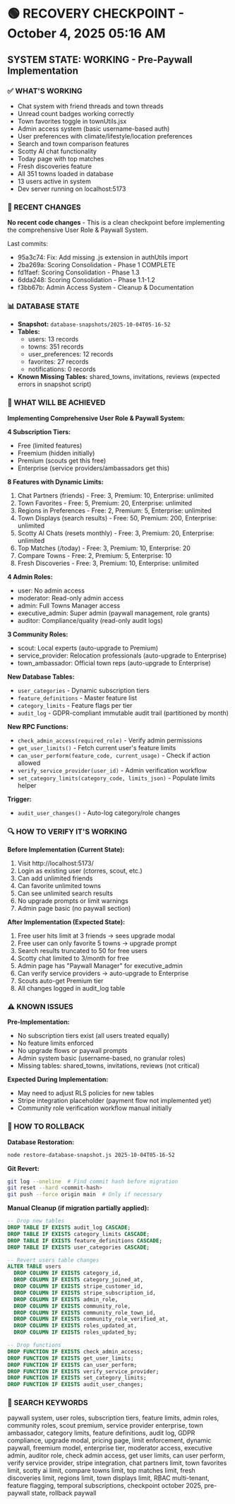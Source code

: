 # 🟢 RECOVERY CHECKPOINT - October 4, 2025 05:16 AM
## SYSTEM STATE: WORKING - Pre-Paywall Implementation

### ✅ WHAT'S WORKING
- Chat system with friend threads and town threads
- Unread count badges working correctly
- Town favorites toggle in townUtils.jsx
- Admin access system (basic username-based auth)
- User preferences with climate/lifestyle/location preferences
- Search and town comparison features
- Scotty AI chat functionality
- Today page with top matches
- Fresh discoveries feature
- All 351 towns loaded in database
- 13 users active in system
- Dev server running on localhost:5173

### 🔧 RECENT CHANGES
**No recent code changes** - This is a clean checkpoint before implementing the comprehensive User Role & Paywall System.

Last commits:
- 95a3c74: Fix: Add missing .js extension in authUtils import
- 2ba269a: Scoring Consolidation - Phase 1 COMPLETE
- fd1faef: Scoring Consolidation - Phase 1.3
- 6dda248: Scoring Consolidation - Phase 1.1-1.2
- f3bb67b: Admin Access System - Cleanup & Documentation

### 📊 DATABASE STATE
- **Snapshot:** `database-snapshots/2025-10-04T05-16-52`
- **Tables:**
  - users: 13 records
  - towns: 351 records
  - user_preferences: 12 records
  - favorites: 27 records
  - notifications: 0 records
- **Known Missing Tables:** shared_towns, invitations, reviews (expected errors in snapshot script)

### 🎯 WHAT WILL BE ACHIEVED
**Implementing Comprehensive User Role & Paywall System:**

**4 Subscription Tiers:**
- Free (limited features)
- Freemium (hidden initially)
- Premium (scouts get this free)
- Enterprise (service providers/ambassadors get this)

**8 Features with Dynamic Limits:**
1. Chat Partners (friends) - Free: 3, Premium: 10, Enterprise: unlimited
2. Town Favorites - Free: 5, Premium: 20, Enterprise: unlimited
3. Regions in Preferences - Free: 2, Premium: 5, Enterprise: unlimited
4. Town Displays (search results) - Free: 50, Premium: 200, Enterprise: unlimited
5. Scotty AI Chats (resets monthly) - Free: 3, Premium: 20, Enterprise: unlimited
6. Top Matches (/today) - Free: 3, Premium: 10, Enterprise: 20
7. Compare Towns - Free: 2, Premium: 5, Enterprise: 10
8. Fresh Discoveries - Free: 3, Premium: 10, Enterprise: unlimited

**4 Admin Roles:**
- user: No admin access
- moderator: Read-only admin access
- admin: Full Towns Manager access
- executive_admin: Super admin (paywall management, role grants)
- auditor: Compliance/quality (read-only audit logs)

**3 Community Roles:**
- scout: Local experts (auto-upgrade to Premium)
- service_provider: Relocation professionals (auto-upgrade to Enterprise)
- town_ambassador: Official town reps (auto-upgrade to Enterprise)

**New Database Tables:**
- `user_categories` - Dynamic subscription tiers
- `feature_definitions` - Master feature list
- `category_limits` - Feature flags per tier
- `audit_log` - GDPR-compliant immutable audit trail (partitioned by month)

**New RPC Functions:**
- `check_admin_access(required_role)` - Verify admin permissions
- `get_user_limits()` - Fetch current user's feature limits
- `can_user_perform(feature_code, current_usage)` - Check if action allowed
- `verify_service_provider(user_id)` - Admin verification workflow
- `set_category_limits(category_code, limits_json)` - Populate limits helper

**Trigger:**
- `audit_user_changes()` - Auto-log category/role changes

### 🔍 HOW TO VERIFY IT'S WORKING
**Before Implementation (Current State):**
1. Visit http://localhost:5173/
2. Login as existing user (ctorres, scout, etc.)
3. Can add unlimited friends
4. Can favorite unlimited towns
5. Can see unlimited search results
6. No upgrade prompts or limit warnings
7. Admin page basic (no paywall section)

**After Implementation (Expected State):**
1. Free user hits limit at 3 friends → sees upgrade modal
2. Free user can only favorite 5 towns → upgrade prompt
3. Search results truncated to 50 for free users
4. Scotty chat limited to 3/month for free
5. Admin page has "Paywall Manager" for executive_admin
6. Can verify service providers → auto-upgrade to Enterprise
7. Scouts auto-get Premium tier
8. All changes logged in audit_log table

### ⚠️ KNOWN ISSUES
**Pre-Implementation:**
- No subscription tiers exist (all users treated equally)
- No feature limits enforced
- No upgrade flows or paywall prompts
- Admin system basic (username-based, no granular roles)
- Missing tables: shared_towns, invitations, reviews (not critical)

**Expected During Implementation:**
- May need to adjust RLS policies for new tables
- Stripe integration placeholder (payment flow not implemented yet)
- Community role verification workflow manual initially

### 🔄 HOW TO ROLLBACK
**Database Restoration:**
```bash
node restore-database-snapshot.js 2025-10-04T05-16-52
```

**Git Revert:**
```bash
git log --oneline  # Find commit hash before migration
git reset --hard <commit-hash>
git push --force origin main  # Only if necessary
```

**Manual Cleanup (if migration partially applied):**
```sql
-- Drop new tables
DROP TABLE IF EXISTS audit_log CASCADE;
DROP TABLE IF EXISTS category_limits CASCADE;
DROP TABLE IF EXISTS feature_definitions CASCADE;
DROP TABLE IF EXISTS user_categories CASCADE;

-- Revert users table changes
ALTER TABLE users
  DROP COLUMN IF EXISTS category_id,
  DROP COLUMN IF EXISTS category_joined_at,
  DROP COLUMN IF EXISTS stripe_customer_id,
  DROP COLUMN IF EXISTS stripe_subscription_id,
  DROP COLUMN IF EXISTS admin_role,
  DROP COLUMN IF EXISTS community_role,
  DROP COLUMN IF EXISTS community_role_town_id,
  DROP COLUMN IF EXISTS community_role_verified_at,
  DROP COLUMN IF EXISTS roles_updated_at,
  DROP COLUMN IF EXISTS roles_updated_by;

-- Drop functions
DROP FUNCTION IF EXISTS check_admin_access;
DROP FUNCTION IF EXISTS get_user_limits;
DROP FUNCTION IF EXISTS can_user_perform;
DROP FUNCTION IF EXISTS verify_service_provider;
DROP FUNCTION IF EXISTS set_category_limits;
DROP FUNCTION IF EXISTS audit_user_changes;
```

### 🔎 SEARCH KEYWORDS
paywall system, user roles, subscription tiers, feature limits, admin roles, community roles, scout premium, service provider enterprise, town ambassador, category limits, feature definitions, audit log, GDPR compliance, upgrade modal, pricing page, limit enforcement, dynamic paywall, freemium model, enterprise tier, moderator access, executive admin, auditor role, check admin access, get user limits, can user perform, verify service provider, stripe integration, chat partners limit, town favorites limit, scotty ai limit, compare towns limit, top matches limit, fresh discoveries limit, regions limit, town displays limit, RBAC multi-tenant, feature flagging, temporal subscriptions, checkpoint october 2025, pre-paywall state, rollback paywall
